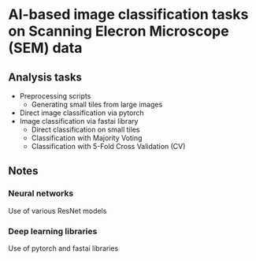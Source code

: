# AI-based image classification tasks on Scanning Elecron Microscope (SEM) data


## Analysis tasks

  - Preprocessing scripts
    - Generating small tiles from large images
  - Direct image classification via pytorch
  - Image classification via fastai library
    - Direct classification on small tiles
    - Classification with Majority Voting
    - Classification with 5-Fold Cross Validation (CV)

## Notes

### Neural networks

Use of various ResNet models

### Deep learning libraries

Use of pytorch and fastai libraries

